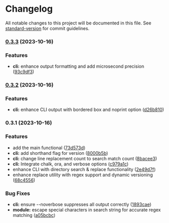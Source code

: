 # Changelog

All notable changes to this project will be documented in this file. See [standard-version](https://github.com/conventional-changelog/standard-version) for commit guidelines.

### [0.3.3](https://github.com/teplostanski/nreplacer/compare/v0.3.2...v0.3.3) (2023-10-16)


### Features

* **cli:** enhance output formatting and add microsecond precision ([93c9df3](https://github.com/teplostanski/nreplacer/commit/93c9df3f2a1748fa6ea450ffe4f218cd2fb1ef7c))

### [0.3.2](https://github.com/teplostanski/nreplacer/compare/v0.3.1...v0.3.2) (2023-10-16)


### Features

* **cli:** enhance CLI output with bordered box and noprint option ([d26b810](https://github.com/teplostanski/nreplacer/commit/d26b810dc159473c32a82f9008341bf33f7f837e))

### 0.3.1 (2023-10-16)


### Features

* add the main functional ([73d573d](https://github.com/teplostanski/nreplacer/commit/73d573d7ee8570ed2e72c3e1e435354aeceda908))
* **cli:** add shorthand flag for version ([8000b5b](https://github.com/teplostanski/nreplacer/commit/8000b5b620e852b2c8cf73792164f7a7edba2b19))
* **cli:** change line replacement count to search match count ([8bacee3](https://github.com/teplostanski/nreplacer/commit/8bacee360f53eea7e32653fb288fb233b3b57d74))
* **cli:** Integrate chalk, ora, and verbose options ([c979a1c](https://github.com/teplostanski/nreplacer/commit/c979a1c04ccfbbde1dd16c9ed2690d061b072f64))
* enhance CLI with directory search & replace functionality ([2e49d7f](https://github.com/teplostanski/nreplacer/commit/2e49d7ff9cde0b42d3d778104ea19cea93f44ed8))
* enhance replace utility with regex support and dynamic versioning ([68c4556](https://github.com/teplostanski/nreplacer/commit/68c45568bf9bf99177aedf4ddd221e487e7431cc))


### Bug Fixes

* **cli:** ensure --noverbose suppresses all output correctly ([1893cae](https://github.com/teplostanski/nreplacer/commit/1893caef06802785849fb0190036d453e4a866a7))
* **module:** escape special characters in search string for accurate regex matching ([a05bcbc](https://github.com/teplostanski/nreplacer/commit/a05bcbc3b13b3c25d9d1eadb7eb12215f03fbcdb))
